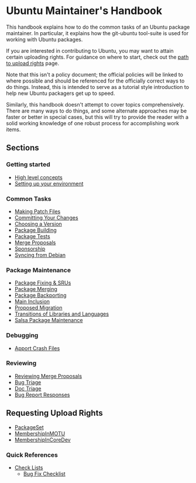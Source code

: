 # Ubuntu Maintainer's Handbook

This handbook explains how to do the common tasks of an Ubuntu package
maintainer. In particular, it explains how the git-ubuntu tool-suite is used
for working with Ubuntu packages.

If you are interested in contributing to Ubuntu, you may want to attain certain
uploading rights. For guidance on where to start, check out the
[path to upload rights](Reference/PathToUploadRights.md) page.

Note that this isn't a policy document; the official policies will be linked to
where possible and should be referenced for the officially correct ways to do
things. Instead, this is intended to serve as a tutorial style introduction to
help new Ubuntu packagers get up to speed.

Similarly, this handbook doesn't attempt to cover topics comprehensively. There
are many ways to do things, and some alternate approaches may be faster or
better in special cases, but this will try to provide the reader with a solid
working knowledge of one robust process for accomplishing work items.

## Sections

### Getting started

* [High level concepts](Concepts.md)
* [Setting up your environment](Setup.md)

### Common Tasks

* [Making Patch Files](DebianPatch.md)
* [Committing Your Changes](CommittingChanges.md)
* [Choosing a Version](VersionStrings.md)
* [Package Building](PackageBuilding.md)
* [Package Tests](PackageTests.md)
* [Merge Proposals](MergeProposal.md)
* [Sponsorship](Sponsorship.md)
* [Syncing from Debian](Syncs.md)

### Package Maintenance

* [Package Fixing & SRUs](PackageFixing.md)
* [Package Merging](PackageMerging.md)
* [Package Backporting](PackageBackports.md)
* [Main Inclusion](MainInclusion.md)
* [Proposed Migration](ProposedMigration.md)
* [Transitions of Libraries and Languages](Transitions.md)
* [Salsa Package Maintenance](SalsaDualMaintenance.md)

### Debugging

* [Apport Crash Files](DebugApportCrash.md)

### Reviewing

* [Reviewing Merge Proposals](MergeProposalReview.md)
* [Bug Triage](BugTriage.md)
* [Doc Triage](DocTriage.md)
* [Bug Report Responses](BugReportResponses.md)

## Requesting Upload Rights

* [PackageSet](MembershipInPackageSet.md)
* [MembershipInMOTU](MembershipInMOTU.md)
* [MembershipInCoreDev](MembershipInCoreDev.md)

### Quick References

* [Check Lists](CheckListsSheets.md)
     + [Bug Fix Checklist](BugFixingCheckList.md)

